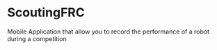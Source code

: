 # ScoutingFRC
Mobile Application that allow you to record the performance of a robot during a competition
